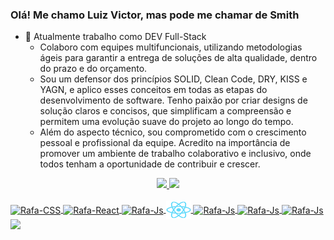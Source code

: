 ### Olá! Me chamo Luiz Victor, mas pode me chamar de Smith

- 🔭 Atualmente trabalho como DEV Full-Stack
  - Colaboro com equipes multifuncionais, utilizando metodologias ágeis para garantir a entrega de soluções de alta qualidade, dentro do prazo e do orçamento.
  - Sou um defensor dos princípios SOLID, Clean Code, DRY, KISS e YAGN, e aplico esses conceitos em todas as etapas do desenvolvimento de software. Tenho paixão por criar designs de solução claros e concisos, que simplificam a compreensão e permitem uma evolução suave do projeto ao longo do tempo.
  - Além do aspecto técnico, sou comprometido com o crescimento pessoal e profissional da equipe. Acredito na importância de promover um ambiente de trabalho colaborativo e inclusivo, onde todos tenham a oportunidade de contribuir e crescer.

<div align="center">
  <a href="https://www.linkedin.com/in/luiz-victor-oliveira-silva-a57622124/">
  <img height="160em" src="https://github-readme-stats.vercel.app/api?username=luizSmith&show_icons=true&icon_color=FF0000&theme=dark&include_all_commits=true&count_private=true"/>
  <img height="160em" src="https://github-readme-stats.vercel.app/api/top-langs/?username=luizSmith&layout=compact&langs_count=7&theme=dark"/>
</div>
  
 <div style="display: inline_block"><br>  
  <img align="center" alt="Rafa-CSS" height="30" width="40" src="https://cdn.jsdelivr.net/gh/devicons/devicon@latest/icons/nestjs/nestjs-original.svg" /> 
  <img align="center" alt="Rafa-React" height="30" width="40" src="https://cdn.jsdelivr.net/gh/devicons/devicon@latest/icons/go/go-original-wordmark.svg" />
  <img align="center" alt="Rafa-Js" height="60" width="40" src="https://cdn.jsdelivr.net/gh/devicons/devicon/icons/php/php-plain.svg"/>
   
  <img align="center" alt="Rafa-React" height="30" width="40" src="https://raw.githubusercontent.com/devicons/devicon/master/icons/react/react-original.svg">
  
  <img align="center" alt="Rafa-Js" height="60" width="40" src="https://cdn.jsdelivr.net/gh/devicons/devicon/icons/mysql/mysql-original-wordmark.svg" />
  <img align="center" alt="Rafa-Js" height="60" width="40" src="https://cdn.jsdelivr.net/gh/devicons/devicon@latest/icons/microsoftsqlserver/microsoftsqlserver-original.svg" />
  <img align="center" alt="Rafa-Js" height="60" width="40" src="https://cdn.jsdelivr.net/gh/devicons/devicon@latest/icons/postgresql/postgresql-original.svg" />
          
</div>
  
 <div> 
  <a href="https://www.linkedin.com/in/luiz-victor-oliveira-silva-a57622124/" target="_blank"><img src="https://img.shields.io/badge/-LinkedIn-%230077B5?style=for-the-badge&logo=linkedin&logoColor=white" target="_blank"></a> 

 
</div>

